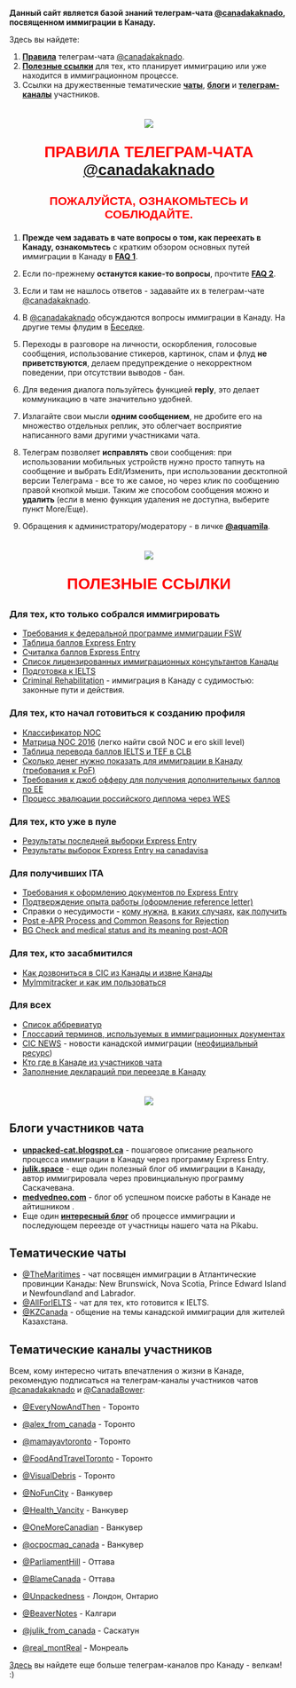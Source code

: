 __Данный сайт является базой знаний телеграм-чата [@canadakaknado](https://t.me/canadakaknado), посвященном иммиграции в Канаду.__

Здесь вы найдете:

1. __[Правила](http://canadakaknado.info/#rules)__ телеграм-чата [@canadakaknado](https://t.me/canadakaknado).
2. __[Полезные ссылки](http://canadakaknado.info/#links)__ для тех, кто планирует иммиграцию или уже находится в иммиграционном процессе.
3. Ссылки на дружественные тематические __[чаты](http://canadakaknado.info/#chats)__, __[блоги](http://canadakaknado.info/#blogs)__ и __[телеграм-каналы](http://canadakaknado.info/#channels)__ участников.

<img src="http://canadakaknado.info/1x1.gif" height="8">

<p style="text-align: center;"> <img src="http://canadakaknado.info/canada-flag-300.jpg"> </p>

<p style="color:red; font-family:arial; font-weight:800; text-align:center; font-size:2em; "><a name="rules"></a>ПРАВИЛА ТЕЛЕГРАМ-ЧАТА <a href="https://t.me/canadakaknado">@canadakaknado</a></p>
<p style="color:red; font-family:arial; font-weight:800; text-align:center; font-size:1.5em; ">ПОЖАЛУЙСТА, ОЗНАКОМЬТЕСЬ И СОБЛЮДАЙТЕ.</p>

1. __Прежде чем задавать в чате вопросы о том, как переехать в Канаду, ознакомьтесь__ с кратким обзором основных путей иммиграции в Канаду в __[FAQ 1](http://canadakaknado.info/FAQ1)__. 

2. Если по-прежнему __останутся какие-то вопросы__, прочтите __[FAQ 2](https://aquamila.me/canada-faq)__. 

3. Если и там не нашлось ответов - задавайте их в телеграм-чате [@canadakaknado](https://t.me/canadakaknado).

4. В [@canadakaknado](https://t.me/canadakaknado) обсуждаются вопросы иммиграции в Канаду. На другие темы флудим в [Беседке](https://t.me/CanadaBower).

5. Переходы в разговоре на личности, оскорбления, голосовые сообщения, использование стикеров, картинок, спам и флуд __не приветствуются__, делаем предупреждение о некорректном поведении, при отсутствии выводов - бан.

6. Для ведения диалога пользуйтесь функцией __reply__, это делает коммуникацию в чате значительно удобней.

7. Излагайте свои мысли __одним сообщением__, не дробите его на множество отдельных реплик, это облегчает восприятие написанного вами другими участниками чата.

8. Телеграм позволяет __исправлять__ свои сообщения: при использовании мобильных устройств нужно просто тапнуть на сообщение и выбрать Edit/Изменить, при использовании десктопной версии Телеграма - все то же самое, но через клик по сообщению правой кнопкой мыши. Таким же способом сообщения можно и __удалить__ (если в меню функция удаления не доступна, выберите пункт More/Еще).

8. Обращения к администратору/модератору - в личке __[@aquamila](https://t.me/aquamila)__.

<img src="http://canadakaknado.info/1x1.gif" height="8">

<p style="text-align: center;"> <img src="http://canadakaknado.info/canada-flag-300.jpg"> </p>

<p style="color:red; font-family:arial; font-weight:800; text-align:center; font-size:2em; "><a name="links"></a>ПОЛЕЗНЫЕ ССЫЛКИ</p>

### __Для тех, кто только собрался иммигрировать__

* [Требования к федеральной программе иммиграции FSW](http://www.cic.gc.ca/english/immigrate/skilled/apply-factors.asp)
* [Таблица баллов Express Entry ](http://www.cic.gc.ca/english/express-entry/grid-crs.asp)
* [Считалка баллов Express Entry](http://www.cic.gc.ca/english/immigrate/skilled/crs-tool.asp)
* [Список лицензированных иммиграционных консультантов Канады](http://secure.iccrc-crcic.ca/search-new/EN)
* [Подготовка к IELTS](https://aquamila.me/ielts/)
* [Criminal Rehabilitation](https://telegra.ph/Criminal-Rehabilitation-Canada-11-22) - иммиграция в Канаду с судимостью: законные пути и действия.

### __Для тех, кто начал готовиться к созданию профиля__

* [Классификатор NOC](http://www.cic.gc.ca/english/immigrate/skilled/noc.asp)
* [Матрица NOC 2016](http://noc.esdc.gc.ca/English/NOC/Matrix2016.aspx?ver=16) (легко найти свой NOC и его skill level)
* [Таблица перевода баллов IELTS и TEF в CLB](http://www.cic.gc.ca/english/resources/tools/language/charts.asp)
* [Сколько денег нужно показать для иммиграции в Канаду (требования к PoF)](http://www.cic.gc.ca/english/immigrate/skilled/funds.asp)
* [Требования к джоб офферу для получения дополнительных баллов по ЕЕ](http://www.cic.gc.ca/english/immigrate/skilled/offer.asp)
* [Процесс эвалюации российского диплома через WES](https://unpacked-cat.blogspot.ca/2015/10/educational-credential-assessment-eca-wes.html)

### __Для тех, кто уже в пуле__

* [Результаты последней выборки Express Entry](http://www.cic.gc.ca/english/express-entry/rounds.asp)
* [Результаты выборок Express Entry на canadavisa](http://www.canadavisa.com/express-entry-invitations-to-apply-issued.html)

### __Для получивших ITA__

* [Требования к оформлению документов по Express Entry](http://www.cic.gc.ca/english/resources/tools/perm/express/intake-complete.asp)
* [Подтверждение опыта работы (оформление reference letter)](http://julik.space/category/immigration/proof-of-work-experience/)
* Справки о несудимости - [кому нужна](https://www.canada.ca/en/immigration-refugees-citizenship/services/application/medical-police/police-certificates.html), [в каких случаях](https://www.canada.ca/en/immigration-refugees-citizenship/services/application/medical-police/police-certificates/about.html), [как получить](https://www.canada.ca/en/immigration-refugees-citizenship/services/application/medical-police/police-certificates/how.html)
* [Post e-APR Process and Common Reasons for Rejection](http://telegra.ph/Post-e-APR-Process-and-Common-Reasons-for-Rejection-08-08)
* [BG Check and medical status and its meaning post-AOR](https://immiknowhow.com/2017/07/16/bg-and-medical-status-and-its-meaning-post-aor/)

### __Для тех, кто засабмитился__

* [Как дозвониться в CIC из Канады и извне Канады](https://telegra.ph/Kak-dozvonitsya-do-CIC-izvne-Kanady-i-iz-nee-11-23)
* [MyImmitracker и как им пользоваться](https://goo.gl/IeYW4U)

### __Для всех__

* [Список аббревиатур](http://telegra.ph/Abbreviatury-07-10)
* [Глоссарий терминов, используемых в иммиграционных документах](http://www.cic.gc.ca/english/helpcentre/glossary.asp)
* [CIC NEWS](https://www.cicnews.com/) - новости канадской иммиграции ([неофициальный ресурс](https://www.cicnews.com/about.html#gs.ETvxh0c))
* [Кто где в Канаде из участников чата](https://goo.gl/qXZg1L)
* [Заполнение деклараций при переезде в Канаду](http://telegra.ph/Kak-i-na-chto-zapolnyat-deklaraciyu-pri-lendinge-12-10)

<img src="http://canadakaknado.info/1x1.gif" height="8">

<p style="text-align: center;"> <img src="http://canadakaknado.info/canada-flag-300.jpg"> </p>

## <a id="blogs"></a>__Блоги участников чата__

* __[unpacked-cat.blogspot.ca](https://unpacked-cat.blogspot.ca/)__ - пошаговое описание реального процесса иммиграции в Канаду через программу Express Entry.
* __[julik.space](https://julik.space/)__ - еще один полезный блог об иммиграции в Канаду, автор иммигрировала через провинциальную программу Саскачевана.
* __[medvedneo.com](https://www.medvedneo.com/)__ - блог об успешном поиске работы в Канаде не айтишником .
* Еще один __[интересный блог](https://pikabu.ru/profile/FairyTale6001)__ об процессе иммиграции и последующем переезде от участницы нашего чата на Pikabu.

## <a id="chats"></a>__Тематические чаты__

* [@TheMaritimes](https://t.me/themaritimes) - чат посвящен иммиграции в Атлантические провинции Канады: New Brunswick, Nova Scotia, Prince Edward Island и Newfoundland and Labrador.
* [@AllForIELTS](https://t.me/allforielts) - чат для тех, кто готовится к IELTS.
* [@KZCanada](https://t.me/kztocanada) - общение на темы канадской иммиграции для жителей Казахстана.

## <a id="channels"></a> __Тематические каналы участников__

Всем, кому интересно читать впечатления о жизни в Канаде, рекомендую подписаться на телеграм-каналы участников чатов [@canadakaknado](https://t.me/canadakaknado) и [@CanadaBower](https://t.me/canadabower):

* [@EveryNowAndThen](https://t.me/everynowandthen) - Торонто
* [@alex_from_canada](https://t.me/alex_from_canada) - Торонто
* [@mamayavtoronto](https://t.me/mamayavtoronto) - Торонто
* [@FoodAndTravelToronto](https://t.me/foodandtraveltoronto) - Торонто
* [@VisualDebris](https://t.me/visualdebris) - Торонто

* [@NoFunCity](https://t.me/nofuncity) - Ванкувер
* [@Health_Vancity](https://t.me/health_vancity) - Ванкувер
* [@OneMoreCanadian](https://t.me/onemorecanadian) - Ванкувер
* [@ocpocmaq_canada](https://t.me/ocpocmaq_canada) - Ванкувер

* [@ParliamentHill](https://t.me/parliamenthill) - Оттава
* [@BlameCanada](https://t.me/blamecanada) - Оттава

* [@Unpackedness](https://t.me/unpackedness) - Лондон, Онтарио
* [@BeaverNotes](https://t.me/beavernotes) - Калгари
* [@julik_from_canada](https://t.me/julik_from_canada) - Саскатун
* [@real_montReal](https://t.me/real_montreal) - Монреаль

[Здесь](https://telegra.ph/Kanada-11-17) вы найдете еще больше телеграм-каналов про Канаду - велкам! :)

